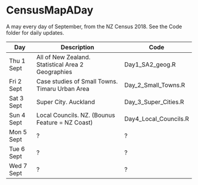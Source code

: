 # CensusMapADay
A may every day of September, from the NZ Census 2018. See the Code folder for daily updates.

| Day         | Description | Code |
| ----------- | ----------- | ----------- |
| Thu 1 Sept  | All of New Zealand. Statistical Area 2 Geographies  | Day1_SA2_geog.R |
| Fri 2 Sept  | Case studies of Small Towns. Timaru Urban Area   | Day_2_Small_Towns.R |
| Sat 3 Sept  | Super City. Auckland  | Day_3_Super_Cities.R |
| Sun 4 Sept  | Local Councils. NZ. (Bounus Feature = NZ Coast) | Day4_Local_Councils.R  |
| Mon 5 Sept  | ?  |?  |
| Tue 6 Sept  | ?  |?  |
| Wed 7 Sept  | ?  |?  |
